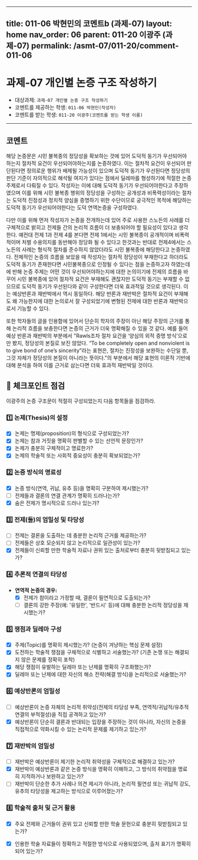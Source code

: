 
---
title: 011-06 박현민의 코멘트b (과제-07) 
layout: home
nav_order: 06
parent: 011-20 이광주 (과제-07)
permalink: /asmt-07/011-20/comment-011-06
---

# 과제-07 개인별 논증 구조 작성하기

- 대상과제: `과제-07 개인별 논증 구조 작성하기`
- 코멘트를 제공하는 학생: `011-06 박현민(작성자)` 
- 코멘트를 받는 학생: `011-20 이광주(코멘트를 받는 학생 이름)` 

---

## 코멘트

해당 논증문은 시민 불복종의 정당성을 확보하는 것에 있어 도덕적 동기가 우선되어야 하는지 절차적 요건이 우선되어야하는지를 논증하였다. 
이는 절차적 요건이 우선되어 판단된다면 정의로운 행위가 배제될 가능성이 있으며 도덕적 동기가 우선된다면 정당성의 판단 기준이 자의적으로 해석될 여지가 있다는 점에서 딜레마를 형성하기에 적절한 논증 주제로서 다뤄질 수 있다. 
작성자는 이에 대해 도덕적 동기가 우선되어야한다고 주장하였으며 이를 위해 시민 불복종 행위의 정당성을 구성하는 공개성과 비폭력성이라는 절차는 도덕적 진정성과 정치적 양심을 증명하기 위한 수단이므로 궁극적인 목적에 해당하는 도덕적 동기가 우선되어야한다는 도덕 연역논증을 구성하였다.

다만 이를 위해 먼저 작성자가 논증을 전개하는데 있어 주로 사용한 스노든의 사례를 더 구체적으로 밝히고 전제들 간의 논리적 흐름이 더 보충되어야 할 필요성이 있다고 생각한다. 예컨대 전제 1과 전제 4를 본다면 전제 1에서는 시민 불복종이 공개적이며 비폭력적이며 처벌 수용의지를 동반해야 정당화 될 수 있다고 한것과는 반대로 전제4에서는 스노든의 사례는 형식적 절차를 준수하지 않았더라도 시민 불복종에 해당한다고 논증하였다. 전체적인 논증의 흐름을 보았을 때 작성자는 절차적 정당성이 부재한다고 하더라도 도덕적 동기가 존재한다면 시민불복종으로 인정될 수 있다는 점을 논증하고자 하였는데에 반해 논증 주제는 어떤 것이 우선되어야하는지에 대한 논의이기에 전제의 흐름을 바꾸어 시민 불복종에 있어 절차적 요건은 부재해도 괜찮지만 도덕적 동기는 부재할 수 없으므로 도덕적 동기가 우선된다와 같이 구성한다면 더욱 효과적일 것으로 생각된다. 
이는 예상반론과 재반박에서 역시 동일하다. 해당 반론과 재반박은 절차적 요건이 부재해도 왜 가능한지에 대한 논의로서 잘 구성되었기에 변형된 전제에 대한 반론과 재반박으로서 기능할 수 있다.

또한 학자들의 글을 인용함에 있어서 단순히 학자의 주장이 아닌 해당 주장의 근거를 통해 논리적 흐름을 보충한다면 논증의 근거가 더욱 명확해질 수 있을 것 같다. 예를 들어 예상 반론과 재반박의 부분에서 "Rawls조차 절차 요건을 ‘양심의 외적 증명 방식’으로만 봤지, 정당성의 본질로 보진 않았다. “To be completely open and nonviolent is to give bond of one’s sincerity”라는 표현은, 절차는 진정성을 보완하는 수단일 뿐, 그것 자체가 정당성의 본질이 아니라는 뜻이다."의 부분에서 해당 표현의 이론적 기반에 대해 분석을 하여 이를 근거로 삼는다면 더욱 효과적 재반박일 것이다. 


## 📌 체크포인트 점검

이광주의 논증 구조문이 적절히 구성되었는지 다음 항목들을 점검하라.

### 1️⃣ **논제(Thesis)의 설정**
- [x] 논제는 명제(proposition)의 형식으로 구성되었는가?
- [x] 논제는 참과 거짓을 명확히 판별할 수 있는 선언적 문장인가?
- [x] 논제가 충분히 구체적이고 명료한가?
- [x] 논제의 학술적 또는 사회적 중요성이 충분히 확보되었는가?

### 2️⃣ **논증 방식의 명료성**
- [x] 논증 방식(연역, 귀납, 유추 등)을 명확히 구분하여 제시했는가?
- [ ] 전제들과 결론의 연결 관계가 명확히 드러나는가?
- [x] 숨은 전제가 명시적으로 드러나 있는가?

### 3️⃣ **전제(들)의 엄밀성 및 타당성**
- [ ] 전제는 결론을 도출하는 데 충분한 논리적 근거를 제공하는가?
- [ ] 전제들은 상호 모순되지 않고 논리적으로 일관성이 있는가?
- [x] 전제들이 신뢰할 만한 학술적 자료나 권위 있는 출처로부터 충분히 뒷받침되고 있는가?

### 4️⃣ **추론적 연결의 타당성**
- **연역적 논증의 경우:**
  - [x] 전제가 참이라고 가정할 때, 결론이 필연적으로 도출되는가?
  - [ ] 결론의 강한 주장(예: '유일한', '반드시' 등)에 대해 충분한 논리적 정당성을 제시했는가?

### 5️⃣ **쟁점과 딜레마 구성**
- [x] 주제(Topic)를 명확히 제시했는가? (논증이 겨냥하는 핵심 문제 설정)
- [x] 도전하는 학술적 쟁점을 구체적으로 식별하고 서술했는가? (기존 논쟁 또는 해결되지 않은 문제를 정확히 포착)
- [x] 해당 쟁점이 유발하는 딜레마 또는 난제를 명확히 구조화했는가?
- [x] 딜레마 또는 난제에 대한 자신의 해소 전략(해결 방식)을 논리적으로 서술했는가?

### 6️⃣ **예상반론의 엄밀성**
- [ ] 예상반론이 논증 자체의 논리적 취약성(전제의 타당성 부족, 연역적/귀납적/유추적 연결의 부적절성)을 직접 공격하고 있는가?
- [x] 예상반론이 단순히 결론과 반대되는 입장을 주장하는 것이 아니라, 자신의 논증을 직접적으로 약화시킬 수 있는 논리적 문제를 제기하고 있는가?

### 7️⃣ **재반박의 엄밀성**
- [ ] 재반박은 예상반론이 제기한 논리적 취약성을 구체적으로 해결하고 있는가?
- [x] 재반박이 예상반론과 같은 논증 방식을 명확히 이해하고, 그 방식의 취약점을 명료히 지적하거나 보완하고 있는가?
- [ ] 재반박이 단순한 추가 사례나 의견 제시가 아니라, 논리적 필연성 또는 귀납적 강도, 유추의 타당성을 제고하는 방식으로 이루어졌는가?

### 8️⃣ **학술적 출처 및 근거 활용**
- [x] 주요 전제와 근거들이 권위 있고 신뢰할 만한 학술 문헌으로 충분히 뒷받침되고 있는가?
- [x] 인용한 학술 자료들이 정확하고 적절한 방식으로 사용되었으며, 출처 표기가 명확히 되어 있는가?

